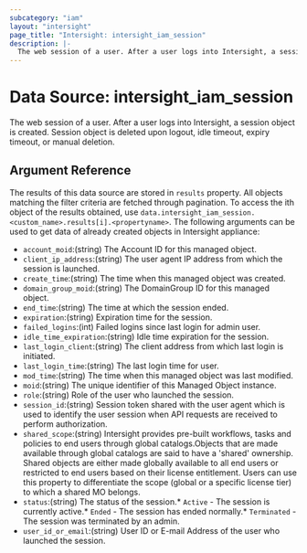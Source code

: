 ```yaml
---
subcategory: "iam"
layout: "intersight"
page_title: "Intersight: intersight_iam_session"
description: |-
  The web session of a user. After a user logs into Intersight, a session object is created. Session object is deleted upon logout, idle timeout, expiry timeout, or manual deletion.
---
```


# Data Source: intersight_iam_session
The web session of a user. After a user logs into Intersight, a session object is created. Session object is deleted upon logout, idle timeout, expiry timeout, or manual deletion.
## Argument Reference
The results of this data source are stored in `results` property.
All objects matching the filter criteria are fetched through pagination.
To access the ith object of the results obtained, use `data.intersight_iam_session.<custom_name>.results[i].<propertyname>`.
The following arguments can be used to get data of already created objects in Intersight appliance:
* `account_moid`:(string) The Account ID for this managed object. 
* `client_ip_address`:(string) The user agent IP address from which the session is launched. 
* `create_time`:(string) The time when this managed object was created. 
* `domain_group_moid`:(string) The DomainGroup ID for this managed object. 
* `end_time`:(string) The time at which the session ended. 
* `expiration`:(string) Expiration time for the session. 
* `failed_logins`:(int) Failed logins since last login for admin user. 
* `idle_time_expiration`:(string) Idle time expiration for the session. 
* `last_login_client`:(string) The client address from which last login is initiated. 
* `last_login_time`:(string) The last login time for user. 
* `mod_time`:(string) The time when this managed object was last modified. 
* `moid`:(string) The unique identifier of this Managed Object instance. 
* `role`:(string) Role of the user who launched the session. 
* `session_id`:(string) Session token shared with the user agent which is used to identify the user session when API requests are received to perform authorization. 
* `shared_scope`:(string) Intersight provides pre-built workflows, tasks and policies to end users through global catalogs.Objects that are made available through global catalogs are said to have a 'shared' ownership. Shared objects are either made globally available to all end users or restricted to end users based on their license entitlement. Users can use this property to differentiate the scope (global or a specific license tier) to which a shared MO belongs. 
* `status`:(string) The status of the session.* `Active` - The session is currently active.* `Ended` - The session has ended normally.* `Terminated` - The session was terminated by an admin. 
* `user_id_or_email`:(string) User ID or E-mail Address of the user who launched the session. 
 